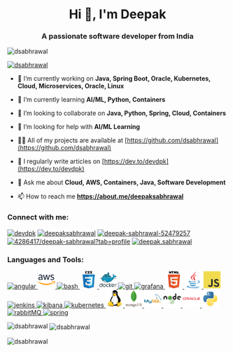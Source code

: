 <!--## Hi there, I am Deepak 👋-->


<!--
**dsabhrawal/dsabhrawal** is a ✨ _special_ ✨ repository because its `README.md` (this file) appears on your GitHub profile.

Here are some ideas to get you started:


- 🔭 I’m currently working on ...
- 🌱 I’m currently learning ...
- 👯 I’m looking to collaborate on ...
- 🤔 I’m looking for help with ...
- 💬 Ask me about ...
- 📫 How to reach me: ...
- 😄 Pronouns: ...
- ⚡ Fun fact: ...

###

<h2 align="center">Hi there, I'm <a href="https://github.comd/dsabhrawal">DEEPAK</a> 👋!<br/>
  <sup>
    <br/>
     <a href="https://www.linkedin.com/in/deepak-sabhrawal-52479257" target="_blank">
      <img alt="LinkedIn Badge" src="https://img.shields.io/badge/-/in/dsabhrawal-0A66C2?style=for-the-badge&logo=Linkedin&logoColor=white&link=https://www.linkedin.com/in/deepak-sabhrawal-52479257/" />
     </a>
    <a href="https://github.com/dsabhrawal" target="_blank">
      <img alt="Github Badge" src="https://img.shields.io/badge/-/dsabhrawal-181717?style=for-the-badge&logo=Github&logoColor=white&link=https://github.com/dsabhrawal" />
     </a>
     <a href="https://stackoverflow.com/users/4286417/deepak-sabhrawal?tab=profile" target="_blank">
      <img alt="Stack Overflow" src="https://img.shields.io/badge/Stack%20Overflow-F58025?style=for-the-badge&logo=Stack%20Overflow&logoColor=white&link=https://stackoverflow.com/users/4286417/deepak-sabhrawal?tab=profile" />
     </a>
     <a href="https://dev.to/devdpk" target="_blank">
      <img alt="DEV.TO" src="https://img.shields.io/badge/dev.to-white?style=for-the-badge&logo=dev.to&labelColor=black&color=black&link=https%3A%2F%2Fdev.to%2Fdevdpk" />
     </a>
    
   </sup>
</h2>

 ### About me

- 🔭 I’m currently working on ... Java, Spring Boot, Oracle, Kubernetes, Cloud, Microservices, Oracle, Linux
- 🌱 I’m currently learning ... Python, AI/ML, Containers
- 👯 I’m looking to collaborate on ... Java, Python, Spring, Cloud, Containers
- 🤔 I’m looking for help with ... AI/ML
- 💬 Ask me about ... Cloud, AWS, Containers, Kubernetes, CKAD
 
 ### Languages, Frameworks and Platforms
 
![Java](https://img.shields.io/badge/Java-f8981d?style=for-the-badge&logo=openjdk&logoColor=5382a1)&nbsp;
![Spring](https://img.shields.io/badge/Spring-6DB33F?style=for-the-badge&logo=spring&logoColor=white)&nbsp;
![AWS](https://img.shields.io/badge/AWS-232F3E?style=for-the-badge&logo=amazon-aws&logoColor=ff9a00)&nbsp;
![Kubernetes](https://img.shields.io/badge/kubernetes-%23326ce5.svg?style=for-the-badge&logo=kubernetes&logoColor=white)&nbsp;
![Python](https://img.shields.io/badge/python-blue.svg?style=for-the-badge&logo=python&logoColor=yellow)&nbsp;
![Javascript](https://img.shields.io/badge/javascript-green.svg?style=for-the-badge&logo=javascript&logoColor=white)&nbsp;

 ### Activity
  
<a href="https://github.com/dsabhrawal">
  <img align="center" src="https://github-readme-stats.vercel.app/api?username=dsabhrawal&count_private=true&show_icons=true&theme=vue&hide=contribs&border_radius=0&cache_seconds=21600" />
</a>
<a href="https://github.com/dsabhrawal">
  <img align="center" src="https://github-readme-stats.vercel.app/api/top-langs/?username=dsabhrawal&hide=html,css,shell,Batchfile,ApacheConf&layout=compact&langs_count=6&theme=vue&border_radius=0&cache_seconds=21600" />
</a>-->

<h1 align="center">Hi 👋, I'm Deepak</h1>
<h3 align="center">A passionate software developer from India</h3>

<p align="left"> <img src="https://komarev.com/ghpvc/?username=dsabhrawal&label=Profile%20views&color=0e75b6&style=flat" alt="dsabhrawal" /> </p>

<p align="left"> <a href="https://github.com/ryo-ma/github-profile-trophy"><img src="https://github-profile-trophy.vercel.app/?username=dsabhrawal" alt="dsabhrawal" /></a> </p>

- 🔭 I’m currently working on **Java, Spring Boot, Oracle, Kubernetes, Cloud, Microservices, Oracle, Linux**

- 🌱 I’m currently learning **AI/ML, Python, Containers**

- 👯 I’m looking to collaborate on **Java, Python, Spring, Cloud, Containers**

- 🤝 I’m looking for help with **AI/ML Learning**

- 👨‍💻 All of my projects are available at [https://github.com/dsabhrawal](https://github.com/dsabhrawal)

- 📝 I regularly write articles on [https://dev.to/devdpk](https://dev.to/devdpk)

- 💬 Ask me about **Cloud, AWS, Containers, Java, Software Development**

- 📫 How to reach me **https://about.me/deepaksabhrawal**

<h3 align="left">Connect with me:</h3>
<p align="left">
<a href="https://dev.to/devdpk" target="blank"><img align="center" src="https://raw.githubusercontent.com/rahuldkjain/github-profile-readme-generator/master/src/images/icons/Social/devto.svg" alt="devdpk" height="30" width="40" /></a>
<a href="https://twitter.com/deepaksabhrawal" target="blank"><img align="center" src="https://raw.githubusercontent.com/rahuldkjain/github-profile-readme-generator/master/src/images/icons/Social/twitter.svg" alt="deepaksabhrawal" height="30" width="40" /></a>
<a href="https://linkedin.com/in/deepak-sabhrawal-52479257" target="blank"><img align="center" src="https://raw.githubusercontent.com/rahuldkjain/github-profile-readme-generator/master/src/images/icons/Social/linked-in-alt.svg" alt="deepak-sabhrawal-52479257" height="30" width="40" /></a>
<a href="https://stackoverflow.com/users/4286417/deepak-sabhrawal?tab=profile" target="blank"><img align="center" src="https://raw.githubusercontent.com/rahuldkjain/github-profile-readme-generator/master/src/images/icons/Social/stack-overflow.svg" alt="4286417/deepak-sabhrawal?tab=profile" height="30" width="40" /></a>
<a href="https://medium.com/@deepak.sabhrawal" target="blank"><img align="center" src="https://raw.githubusercontent.com/rahuldkjain/github-profile-readme-generator/master/src/images/icons/Social/medium.svg" alt="deepak.sabhrawal" height="30" width="40" /></a>
</p>

<h3 align="left">Languages and Tools:</h3>
<p align="left"> <a href="https://angular.io" target="_blank" rel="noreferrer"> <img src="https://angular.io/assets/images/logos/angular/angular.svg" alt="angular" width="40" height="40"/> </a> <a href="https://aws.amazon.com" target="_blank" rel="noreferrer"> <img src="https://raw.githubusercontent.com/devicons/devicon/master/icons/amazonwebservices/amazonwebservices-original-wordmark.svg" alt="aws" width="40" height="40"/> </a> <a href="https://www.gnu.org/software/bash/" target="_blank" rel="noreferrer"> <img src="https://www.vectorlogo.zone/logos/gnu_bash/gnu_bash-icon.svg" alt="bash" width="40" height="40"/> </a> <a href="https://www.w3schools.com/css/" target="_blank" rel="noreferrer"> <img src="https://raw.githubusercontent.com/devicons/devicon/master/icons/css3/css3-original-wordmark.svg" alt="css3" width="40" height="40"/> </a> <a href="https://www.docker.com/" target="_blank" rel="noreferrer"> <img src="https://raw.githubusercontent.com/devicons/devicon/master/icons/docker/docker-original-wordmark.svg" alt="docker" width="40" height="40"/> </a> <a href="https://git-scm.com/" target="_blank" rel="noreferrer"> <img src="https://www.vectorlogo.zone/logos/git-scm/git-scm-icon.svg" alt="git" width="40" height="40"/> </a> <a href="https://grafana.com" target="_blank" rel="noreferrer"> <img src="https://www.vectorlogo.zone/logos/grafana/grafana-icon.svg" alt="grafana" width="40" height="40"/> </a> <a href="https://www.w3.org/html/" target="_blank" rel="noreferrer"> <img src="https://raw.githubusercontent.com/devicons/devicon/master/icons/html5/html5-original-wordmark.svg" alt="html5" width="40" height="40"/> </a> <a href="https://www.java.com" target="_blank" rel="noreferrer"> <img src="https://raw.githubusercontent.com/devicons/devicon/master/icons/java/java-original.svg" alt="java" width="40" height="40"/> </a> <a href="https://developer.mozilla.org/en-US/docs/Web/JavaScript" target="_blank" rel="noreferrer"> <img src="https://raw.githubusercontent.com/devicons/devicon/master/icons/javascript/javascript-original.svg" alt="javascript" width="40" height="40"/> </a> <a href="https://www.jenkins.io" target="_blank" rel="noreferrer"> <img src="https://www.vectorlogo.zone/logos/jenkins/jenkins-icon.svg" alt="jenkins" width="40" height="40"/> </a> <a href="https://www.elastic.co/kibana" target="_blank" rel="noreferrer"> <img src="https://www.vectorlogo.zone/logos/elasticco_kibana/elasticco_kibana-icon.svg" alt="kibana" width="40" height="40"/> </a> <a href="https://kubernetes.io" target="_blank" rel="noreferrer"> <img src="https://www.vectorlogo.zone/logos/kubernetes/kubernetes-icon.svg" alt="kubernetes" width="40" height="40"/> </a> <a href="https://www.linux.org/" target="_blank" rel="noreferrer"> <img src="https://raw.githubusercontent.com/devicons/devicon/master/icons/linux/linux-original.svg" alt="linux" width="40" height="40"/> </a> <a href="https://www.mongodb.com/" target="_blank" rel="noreferrer"> <img src="https://raw.githubusercontent.com/devicons/devicon/master/icons/mongodb/mongodb-original-wordmark.svg" alt="mongodb" width="40" height="40"/> </a> <a href="https://www.mysql.com/" target="_blank" rel="noreferrer"> <img src="https://raw.githubusercontent.com/devicons/devicon/master/icons/mysql/mysql-original-wordmark.svg" alt="mysql" width="40" height="40"/> </a> <a href="https://nodejs.org" target="_blank" rel="noreferrer"> <img src="https://raw.githubusercontent.com/devicons/devicon/master/icons/nodejs/nodejs-original-wordmark.svg" alt="nodejs" width="40" height="40"/> </a> <a href="https://www.oracle.com/" target="_blank" rel="noreferrer"> <img src="https://raw.githubusercontent.com/devicons/devicon/master/icons/oracle/oracle-original.svg" alt="oracle" width="40" height="40"/> </a> <a href="https://www.python.org" target="_blank" rel="noreferrer"> <img src="https://raw.githubusercontent.com/devicons/devicon/master/icons/python/python-original.svg" alt="python" width="40" height="40"/> </a> <a href="https://www.rabbitmq.com" target="_blank" rel="noreferrer"> <img src="https://www.vectorlogo.zone/logos/rabbitmq/rabbitmq-icon.svg" alt="rabbitMQ" width="40" height="40"/> </a> <a href="https://spring.io/" target="_blank" rel="noreferrer"> <img src="https://www.vectorlogo.zone/logos/springio/springio-icon.svg" alt="spring" width="40" height="40"/> </a> </p>

<p><img align="left" src="https://github-readme-stats.vercel.app/api/top-langs?username=dsabhrawal&show_icons=true&locale=en&layout=compact" alt="dsabhrawal" /></p>

<p>&nbsp;<img align="center" src="https://github-readme-stats.vercel.app/api?username=dsabhrawal&show_icons=true&locale=en" alt="dsabhrawal" /></p>

<p><img align="center" src="https://github-readme-streak-stats.herokuapp.com/?user=dsabhrawal&" alt="dsabhrawal" /></p>
